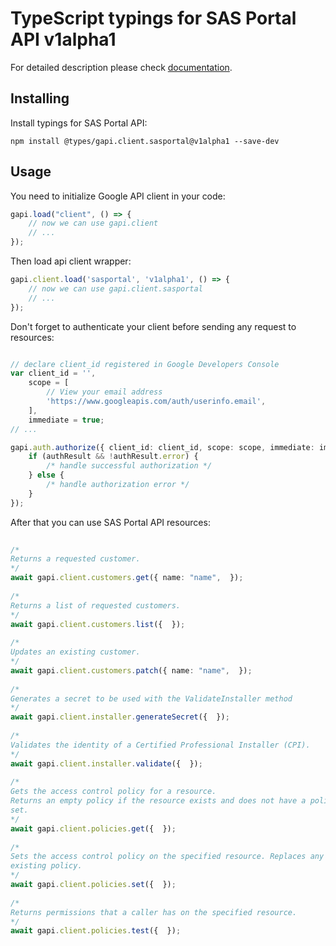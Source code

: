 # TypeScript typings for SAS Portal API v1alpha1

For detailed description please check [documentation](https://developers.google.com/spectrum-access-system/).

## Installing

Install typings for SAS Portal API:
```
npm install @types/gapi.client.sasportal@v1alpha1 --save-dev
```

## Usage

You need to initialize Google API client in your code:
```typescript
gapi.load("client", () => { 
    // now we can use gapi.client
    // ... 
});
```

Then load api client wrapper:
```typescript
gapi.client.load('sasportal', 'v1alpha1', () => {
    // now we can use gapi.client.sasportal
    // ... 
});
```

Don't forget to authenticate your client before sending any request to resources:
```typescript

// declare client_id registered in Google Developers Console
var client_id = '',
    scope = [     
        // View your email address
        'https://www.googleapis.com/auth/userinfo.email',
    ],
    immediate = true;
// ...

gapi.auth.authorize({ client_id: client_id, scope: scope, immediate: immediate }, authResult => {
    if (authResult && !authResult.error) {
        /* handle successful authorization */
    } else {
        /* handle authorization error */
    }
});            
```

After that you can use SAS Portal API resources:

```typescript 
    
/* 
Returns a requested customer.  
*/
await gapi.client.customers.get({ name: "name",  }); 
    
/* 
Returns a list of requested customers.  
*/
await gapi.client.customers.list({  }); 
    
/* 
Updates an existing customer.  
*/
await gapi.client.customers.patch({ name: "name",  }); 
    
/* 
Generates a secret to be used with the ValidateInstaller method  
*/
await gapi.client.installer.generateSecret({  }); 
    
/* 
Validates the identity of a Certified Professional Installer (CPI).  
*/
await gapi.client.installer.validate({  }); 
    
/* 
Gets the access control policy for a resource.
Returns an empty policy if the resource exists and does not have a policy
set.  
*/
await gapi.client.policies.get({  }); 
    
/* 
Sets the access control policy on the specified resource. Replaces any
existing policy.  
*/
await gapi.client.policies.set({  }); 
    
/* 
Returns permissions that a caller has on the specified resource.  
*/
await gapi.client.policies.test({  });
```

